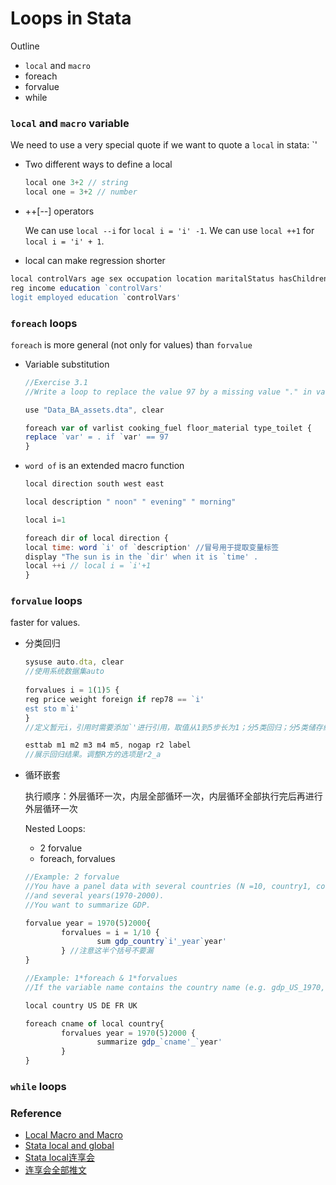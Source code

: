 # Loops in Stata

Outline

* `local` and `macro`
* foreach
* forvalue
* while

### `local` and `macro` variable
  
  We need to use a very special quote if we want to quote a `local` in stata: `'
  
  * Two different ways to define a local
  
    ``` js
    local one 3+2 // string
    local one = 3+2 // number
    ```
  * ++[--] operators
    
    We can use `local --i` for `local i = 'i' -1`. We can use  `local ++1` for `local i = 'i' + 1`.
  
  * local can make regression shorter
  
  ```js
  local controlVars age sex occupation location maritalStatus hasChildren \\ put all control variables together
  reg income education `controlVars'
  logit employed education `controlVars'
  
  ```
    


### `foreach` loops
  
  `foreach` is more general (not only for values) than `forvalue`
  
  * Variable substitution
  
    ```js
    //Exercise 3.1
    //Write a loop to replace the value 97 by a missing value "." in variables cooking_fuel, floor_material, type_toilet.
    
    use "Data_BA_assets.dta", clear
    
    foreach var of varlist cooking_fuel floor_material type_toilet {
    replace `var' = . if `var' == 97 
    }
    
    ```
  * `word of` is an extended macro function
  
    ```js
    local direction south west east 

    local description " noon" " evening" " morning"

    local i=1

    foreach dir of local direction {
    local time: word `i' of `description' //冒号用于提取变量标签
    display "The sun is in the `dir' when it is `time' .
    local ++i // local i = `i'+1
    }
    ```

### `forvalue` loops

  faster for values.

  * 分类回归

    ```js
    sysuse auto.dta, clear 
    //使用系统数据集auto
   
    forvalues i = 1(1)5 {
    reg price weight foreign if rep78 == `i'
    est sto m`i'     
    }
    //定义暂元i，引用时需要添加`'进行引用，取值从1到5步长为1；分5类回归；分5类储存结果
    
    esttab m1 m2 m3 m4 m5, nogap r2 label 
    //展示回归结果。调整R方的选项是r2_a
    
    ```
   
  * 循环嵌套
   
    执行顺序：外层循环一次，内层全部循环一次，内层循环全部执行完后再进行外层循环一次
    
    Nested Loops:
    
    * 2 forvalue
    * foreach, forvalues
    
    ```js
    //Example: 2 forvalue
    //You have a panel data with several countries (N =10, country1, country2,..., country10) 
    //and several years(1970-2000).
    //You want to summarize GDP.
    
    forvalue year = 1970(5)2000{
            forvalues = i = 1/10 {
                    sum gdp_country`i'_year`year'
            } //注意这半个括号不要漏
    }
    ```
   
    
    ```js
    //Example: 1*foreach & 1*forvalues
    //If the variable name contains the country name (e.g. gdp_US_1970, gdp_DE_1970
    
    local country US DE FR UK
    
    foreach cname of local country{
            forvalues year = 1970(5)2000 {
                    summarize gdp_`cname'_`year'
            }
    }
    ```

### `while` loops
    

### Reference

* [Local Macro and Macro](http://www.tjxzj.net/3577.html)
* [Stata local and global](https://www.lianxh.cn/news/523000c83ce1f.html)
* [Stata local连享会](https://www.lianxh.cn/news/4d57e771feba7.html)
* [连享会全部推文](https://www.jianguoyun.com/p/DXgO9zoQtKiFCBj6tPED)
